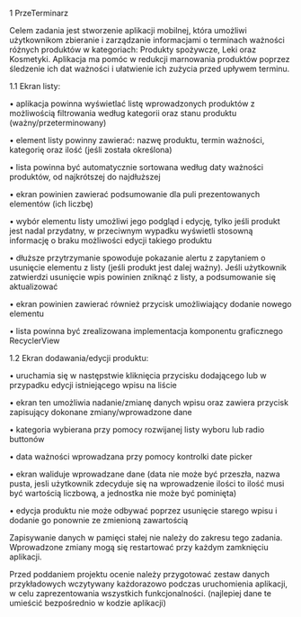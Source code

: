 1 PrzeTerminarz

Celem zadania jest stworzenie aplikacji mobilnej, która umożliwi użytkownikom zbieranie i zarządzanie informacjami o terminach ważności różnych produktów w kategoriach: Produkty spożywcze, Leki oraz Kosmetyki. Aplikacja ma pomóc w redukcji marnowania produktów poprzez śledzenie ich dat ważności i ułatwienie ich zużycia przed upływem terminu.

1.1 Ekran listy:

• aplikacja powinna wyświetlać listę wprowadzonych produktów z możliwością filtrowania według kategorii oraz stanu produktu (ważny/przeterminowany)

• element listy powinny zawierać: nazwę produktu, termin ważności, kategorię oraz ilość (jeśli została określona)

• lista powinna być automatycznie sortowana według daty ważności produktów, od najkrótszej do najdłuższej

• ekran powinien zawierać podsumowanie dla puli prezentowanych elementów (ich liczbę)

• wybór elementu listy umożliwi jego podgląd i edycję, tylko jeśli produkt jest nadal przydatny, w przeciwnym wypadku wyświetli stosowną informację o braku możliwości edycji takiego produktu

• dłuższe przytrzymanie spowoduje pokazanie alertu z zapytaniem o usunięcie elementu z listy (jeśli produkt jest dalej ważny). Jeśli użytkownik zatwierdzi usunięcie wpis powinien zniknąć z listy, a podsumowanie się aktualizować

• ekran powinien zawierać również przycisk umożliwiający dodanie nowego elementu

• lista powinna być zrealizowana implementacja komponentu graficznego RecyclerView


1.2 Ekran dodawania/edycji produktu:


• uruchamia się w następstwie kliknięcia przycisku dodającego lub w przypadku edycji istniejącego wpisu na liście

• ekran ten umożliwia nadanie/zmianę danych wpisu oraz zawiera przycisk zapisujący dokonane zmiany/wprowadzone dane

• kategoria wybierana przy pomocy rozwijanej listy wyboru lub radio buttonów

• data ważności wprowadzana przy pomocy kontrolki date picker

• ekran waliduje wprowadzane dane (data nie może być przeszła, nazwa pusta, jesli użytkownik zdecyduje się na wprowadzenie ilości to ilość musi być wartością liczbową, a jednostka nie może być pominięta)

• edycja produktu nie może odbywać poprzez usunięcie starego wpisu i dodanie go ponownie ze zmienioną zawartością

Zapisywanie danych w pamięci stałej nie należy do zakresu tego zadania. Wprowadzone zmiany mogą się restartować przy każdym zamknięciu aplikacji. 

Przed poddaniem projektu ocenie należy przygotować zestaw danych przykładowych wczytywany każdorazowo podczas uruchomienia aplikacji, w celu zaprezentowania wszystkich funkcjonalności. (najlepiej dane te umieścić bezpośrednio w kodzie aplikacji)
